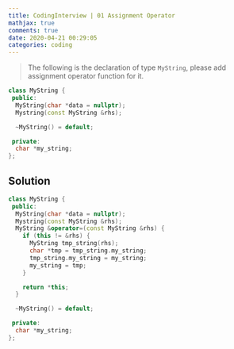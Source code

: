 ```yaml
---
title: CodingInterview | 01 Assignment Operator
mathjax: true
comments: true
date: 2020-04-21 00:29:05
categories: coding
---
```

> The following is the declaration of type `MyString`, please add assignment operator function for it.

```c++
class MyString {
 public:
  MyString(char *data = nullptr);
  Mystring(const MyString &rhs);

  ~MyString() = default;

 private:
  char *my_string;
};
```

## Solution

```c++
class MyString {
 public:
  MyString(char *data = nullptr);
  Mystring(const MyString &rhs);
  MyString &operator=(const MyString &rhs) {
    if (this != &rhs) {
      MyString tmp_string(rhs);
      char *tmp = tmp_string.my_string;
      tmp_string.my_string = my_string;
      my_string = tmp;
    }

    return *this;
  }

  ~MyString() = default;

 private:
  char *my_string;
};
```
